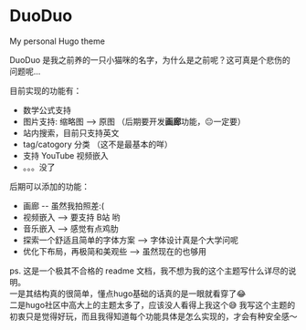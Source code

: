 # DuoDuo
My personal Hugo theme

DuoDuo 是我之前养的一只小猫咪的名字，为什么是之前呢？这可真是个悲伤的问题呢...


目前实现的功能有：
- 数学公式支持
- 图片支持: 缩略图 --> 原图 （后期要开发**画廊**功能，😐一定要）
- 站内搜索，目前只支持英文
- tag/catogory 分类 （这不是最基本的咩）
- 支持 YouTube 视频嵌入
- 。。。没了
  


后期可以添加的功能：
- 画廊 -- 虽然我拍照差:(
- 视频嵌入 --> 要支持 B站 哟
- 音乐嵌入 --> 感觉有点鸡肋
- 探索一个舒适且简单的字体方案 --> 字体设计真是个大学问呢
- 优化下布局，再极简和美观些 --> 虽然现在的也够用

ps. 这是一个极其不合格的 readme 文档，我不想为我的这个主题写什么详尽的说明。      
 一是其结构真的很简单，懂点hugo基础的话真的是一眼就看穿了😂   
 二是hugo社区中高大上的主题太多了，应该没人看得上我这个😅 我写这个主题的初衷只是觉得好玩，而且我得知道每个功能具体是怎么实现的，才会有种安全感～
